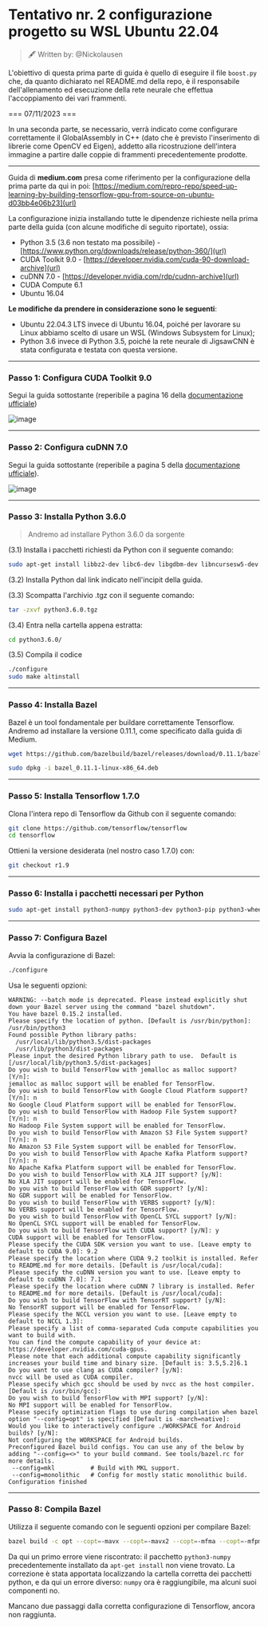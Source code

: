 # Tentativo nr. 2 configurazione progetto su WSL Ubuntu 22.04

> 🖋️ Written by: @Nickolausen

L'obiettivo di questa prima parte di guida è quello di eseguire il file ```boost.py``` che, da quanto dichiarato nel README.md della repo, è il responsabile dell'allenamento ed esecuzione della rete neurale che effettua l'accoppiamento dei vari frammenti.

=== 07/11/2023 ===

In una seconda parte, se necessario, verrà indicato come configurare correttamente il GlobalAssembly in C++ (dato che è previsto l'inserimento di librerie come OpenCV ed Eigen), addetto alla ricostruzione dell'intera immagine a partire dalle coppie di frammenti precedentemente prodotte.

---

Guida di **medium.com** presa come riferimento per la configurazione della prima parte da qui in poi: [https://medium.com/repro-repo/speed-up-learning-by-building-tensorflow-gpu-from-source-on-ubuntu-d03bb4e06b23](url)

La configurazione inizia installando tutte le dipendenze richieste nella prima parte della guida (con alcune modifiche di seguito riportate), ossia:
- Python 3.5 (3.6 non testato ma possibile) - [https://www.python.org/downloads/release/python-360/](url)
- CUDA Toolkit 9.0 - [https://developer.nvidia.com/cuda-90-download-archive](url)
- cuDNN 7.0 - [https://developer.nvidia.com/rdp/cudnn-archive](url)
- CUDA Compute 6.1
- Ubuntu 16.04

**Le modifiche da prendere in considerazione sono le seguenti**:
- Ubuntu 22.04.3 LTS invece di Ubuntu 16.04, poiché per lavorare su Linux abbiamo scelto di usare un WSL (Windows Subsystem for Linux);
- Python 3.6 invece di Python 3.5, poiché la rete neurale di JigsawCNN è stata configurata e testata con questa versione.

---
### Passo 1: Configura CUDA Toolkit 9.0
Segui la guida sottostante (reperibile a pagina 16 della [documentazione ufficiale](https://developer.download.nvidia.com/compute/cuda/9.0/Prod/docs/sidebar/CUDA_Quick_Start_Guide.pdf))

![image](https://github.com/wisetreeam/AutoErcole/assets/74073441/3192367b-f61a-4eac-8ef6-3c6a8823a9b5)

---
### Passo 2: Configura cuDNN 7.0
Segui la guida sottostante (reperibile a pagina 5 della [documentazione ufficiale](https://developer.download.nvidia.com/compute/machine-learning/cudnn/secure/v7.0.5/prod/Doc/cuDNN-Installation-Guide.pdf?wGjDYCK3g-itSJ2NbcHoD4J1_81wKT9ow0jOy7LXaMJR2THIKQ_82uM2Dq-lyPNcWX9jCBGJVbgZKrypdk8qxZKPDb3uZddAiWtXw1GW4K38wFsZfLfCvQCr4Z7hlo8Rpjkxlo8LZgx0H6FwQH84wqk4dj3R86B0aT3VVwooY3VTKMNuXDqGYxQXU2Qk2ZIjjA==&t=eyJscyI6ImdzZW8iLCJsc2QiOiJodHRwczovL3d3dy5nb29nbGUuY29tLyJ9)).

![image](https://github.com/wisetreeam/AutoErcole/assets/74073441/8d3bb1aa-2fe0-4057-a96a-d97327787b59)

---
### Passo 3: Installa Python 3.6.0

> Andremo ad installare Python 3.6.0 da sorgente

(3.1) Installa i pacchetti richiesti da Python con il seguente comando:
```bash
sudo apt-get install libbz2-dev libc6-dev libgdbm-dev libncursesw5-dev libreadline-gplv2-dev libssl-dev libsqlite3-dev tk-dev
```
(3.2) Installa Python dal link indicato nell'incipit della guida.

(3.3) Scompatta l'archivio .tgz con il seguente comando:
```bash
tar -zxvf python3.6.0.tgz
```
(3.4) Entra nella cartella appena estratta:
```bash
cd python3.6.0/
```
(3.5) Compila il codice
```bash
./configure
sudo make altinstall
```

---
### Passo 4: Installa Bazel
Bazel è un tool fondamentale per buildare correttamente Tensorflow. Andremo ad installare la versione 0.11.1, come specificato dalla guida di Medium.

```bash
wget https://github.com/bazelbuild/bazel/releases/download/0.11.1/bazel_0.11.1-linux-x86_64.deb

sudo dpkg -i bazel_0.11.1-linux-x86_64.deb
```

---
### Passo 5: Installa Tensorflow 1.7.0

Clona l'intera repo di Tensorflow da Github con il seguente comando:
```bash
git clone https://github.com/tensorflow/tensorflow
cd tensorflow
```
Ottieni la versione desiderata (nel nostro caso 1.7.0) con:
```bash
git checkout r1.9
```

---
### Passo 6: Installa i pacchetti necessari per Python
```bash
sudo apt-get install python3-numpy python3-dev python3-pip python3-wheel
```

---
### Passo 7: Configura Bazel

Avvia la configurazione di Bazel:
```bash
./configure
```

Usa le seguenti opzioni:
```console
WARNING: --batch mode is deprecated. Please instead explicitly shut down your Bazel server using the command "bazel shutdown".
You have bazel 0.15.2 installed.
Please specify the location of python. [Default is /usr/bin/python]: /usr/bin/python3
Found possible Python library paths:
  /usr/local/lib/python3.5/dist-packages
  /usr/lib/python3/dist-packages
Please input the desired Python library path to use.  Default is [/usr/local/lib/python3.5/dist-packages]
Do you wish to build TensorFlow with jemalloc as malloc support? [Y/n]: 
jemalloc as malloc support will be enabled for TensorFlow.
Do you wish to build TensorFlow with Google Cloud Platform support? [Y/n]: n
No Google Cloud Platform support will be enabled for TensorFlow.
Do you wish to build TensorFlow with Hadoop File System support? [Y/n]: n
No Hadoop File System support will be enabled for TensorFlow.
Do you wish to build TensorFlow with Amazon S3 File System support? [Y/n]: n
No Amazon S3 File System support will be enabled for TensorFlow.
Do you wish to build TensorFlow with Apache Kafka Platform support? [Y/n]: n
No Apache Kafka Platform support will be enabled for TensorFlow.
Do you wish to build TensorFlow with XLA JIT support? [y/N]:  
No XLA JIT support will be enabled for TensorFlow.
Do you wish to build TensorFlow with GDR support? [y/N]: 
No GDR support will be enabled for TensorFlow.
Do you wish to build TensorFlow with VERBS support? [y/N]: 
No VERBS support will be enabled for TensorFlow.
Do you wish to build TensorFlow with OpenCL SYCL support? [y/N]: 
No OpenCL SYCL support will be enabled for TensorFlow.
Do you wish to build TensorFlow with CUDA support? [y/N]: y
CUDA support will be enabled for TensorFlow.
Please specify the CUDA SDK version you want to use. [Leave empty to default to CUDA 9.0]: 9.2
Please specify the location where CUDA 9.2 toolkit is installed. Refer to README.md for more details. [Default is /usr/local/cuda]:
Please specify the cuDNN version you want to use. [Leave empty to default to cuDNN 7.0]: 7.1
Please specify the location where cuDNN 7 library is installed. Refer to README.md for more details. [Default is /usr/local/cuda]:
Do you wish to build TensorFlow with TensorRT support? [y/N]: 
No TensorRT support will be enabled for TensorFlow.
Please specify the NCCL version you want to use. [Leave empty to default to NCCL 1.3]:
Please specify a list of comma-separated Cuda compute capabilities you want to build with.
You can find the compute capability of your device at: https://developer.nvidia.com/cuda-gpus.
Please note that each additional compute capability significantly increases your build time and binary size. [Default is: 3.5,5.2]6.1
Do you want to use clang as CUDA compiler? [y/N]: 
nvcc will be used as CUDA compiler.
Please specify which gcc should be used by nvcc as the host compiler. [Default is /usr/bin/gcc]:
Do you wish to build TensorFlow with MPI support? [y/N]: 
No MPI support will be enabled for TensorFlow.
Please specify optimization flags to use during compilation when bazel option "--config=opt" is specified [Default is -march=native]:
Would you like to interactively configure ./WORKSPACE for Android builds? [y/N]: 
Not configuring the WORKSPACE for Android builds.
Preconfigured Bazel build configs. You can use any of the below by adding "--config=<>" to your build command. See tools/bazel.rc for more details.
 --config=mkl          # Build with MKL support.
 --config=monolithic   # Config for mostly static monolithic build.
Configuration finished
```
---
### Passo 8: Compila Bazel

Utilizza il seguente comando con le seguenti opzioni per compilare Bazel:
```bash
bazel build -c opt --copt=-mavx --copt=-mavx2 --copt=-mfma --copt=-mfpmath=both --copt=-msse4.1 --copt=-msse4.2 -k //tensorflow/tools/pip_package:build_pip_package --cxxopt="-D_GLIBCXX_USE_CXX11_ABI=0"
```

Da qui un primo errore viene riscontrato: il pacchetto ```python3-numpy``` precedentemente installato da ```apt-get install``` non viene trovato.
La correzione è stata apportata localizzando la cartella corretta dei pacchetti python, e da qui un errore diverso: ```numpy``` ora è raggiungibile, ma alcuni suoi componenti no.

Mancano due passaggi dalla corretta configurazione di Tensorflow, ancora non raggiunta.
